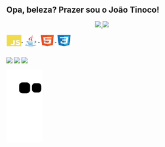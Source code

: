 ## Opa, beleza? Prazer sou o João Tinoco!
<div align="center">
  <a href="https://github.com/joaoggtinoco">
  <img height="180em" src="https://github-readme-stats.vercel.app/api?username=joaoggtinoco&show_icons=true&theme=graywhite&include_all_commits=true&count_private=true"/>
  <img height="180em" src="https://github-readme-stats.vercel.app/api/top-langs/?username=joaoggtinoco&layout=compact&langs_count=7&theme=graywhite"/>
</div>
<div style="display: inline_block"><br>
  <img align="center" alt="JGGT-Js" height="30" width="40" src="https://raw.githubusercontent.com/devicons/devicon/master/icons/javascript/javascript-plain.svg">
  <img align="center" alt="JGGT-CSS" height="30" width="40" src="https://github.com/devicons/devicon/blob/master/icons/java/java-original.svg">
  <img align="center" alt="JGGT-HTML" height="30" width="40" src="https://raw.githubusercontent.com/devicons/devicon/master/icons/html5/html5-original.svg">
  <img align="center" alt="JGGT-CSS" height="30" width="40" src="https://raw.githubusercontent.com/devicons/devicon/master/icons/css3/css3-original.svg">
</div>
  
  ##
 
<div> 
  <a href="https://instagram.com/joaoggtinocodev" target="_blank"><img src="https://img.shields.io/badge/-Instagram-%23E4405F?style=for-the-badge&logo=instagram&logoColor=white" target="_blank"></a> 
  <a href = "mailto:joaoggtinocodev@gmail.com"><img src="https://img.shields.io/badge/-Gmail-%23333?style=for-the-badge&logo=gmail&logoColor=white" target="_blank"></a>
  <a href="https://www.linkedin.com/in/joaoggtinoco" target="_blank"><img src="https://img.shields.io/badge/-LinkedIn-%230077B5?style=for-the-badge&logo=linkedin&logoColor=white" target="_blank"></a> 
 
  ![Snake animation](https://github.com/joaoggtinoco/joaoggtinoco/blob/output/github-contribution-grid-snake.svg)
 
</div>
